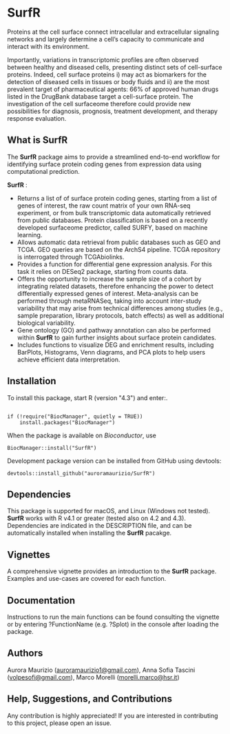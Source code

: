 # SurfR

Proteins at the cell surface connect intracellular and extracellular
 signaling networks and largely determine a cell’s capacity to 
communicate and interact with its environment. 

Importantly, variations in transcriptomic profiles are often observed
between healthy and diseased cells, presenting distinct sets 
of cell-surface proteins. Indeed, cell surface proteins 
i) may act as biomarkers for the detection of diseased cells
 in tissues or body fluids 
and 
ii) are the most prevalent target of pharmaceutical agents:
 66% of approved human drugs listed in the DrugBank database 
target a cell-surface protein. 
The investigation of the cell surfaceome therefore could 
provide new possibilities for diagnosis, prognosis, 
treatment development, and therapy response evaluation.



## What is SurfR

The **SurfR** package aims to provide a streamlined end-to-end workflow for 
identifying surface protein coding genes from expression data using computational prediction.



**SurfR** :

-   Returns a list of of surface protein coding genes, starting from 
    a list of genes of interest, the raw count matrix of your own
    RNA-seq experiment, or from bulk transcriptomic data 
    automatically retrieved from public databases. Protein classification 
    is based on a recently developed surfaceome predictor, 
    called SURFY, based on machine learning. 
-   Allows automatic data retrieval from public databases such as 
    GEO and TCGA. GEO queries are based on the ArchS4 pipeline. 
    TCGA repository is interrogated through TCGAbiolinks.
-   Provides a function for differential gene expression analysis. 
    For this task it relies on DESeq2 package, starting from counts data. 
-   Offers the opportunity to increase the sample size of a cohort
    by integrating related datasets, therefore enhancing the power
    to detect differentially expressed genes of interest. 
    Meta-analysis can be performed through metaRNASeq, taking into
    account inter-study variability that may arise from technical
    differences among studies (e.g., sample preparation, library
    protocols, batch effects) as well as additional biological
    variability.
-   Gene ontology (GO) and pathway annotation can also be performed
    within **SurfR** to gain further insights about surface protein
    candidates.
-   Includes functions to visualize DEG and enrichment results,
    including BarPlots, Histograms, Venn diagrams, and PCA plots to help 
    users achieve efficient data interpretation.



## Installation

To install this package, start R (version "4.3") and enter:.

```{r install, eval = FALSE}

if (!require("BiocManager", quietly = TRUE))
    install.packages("BiocManager")
```

When the package is available on *Bioconductor*, use

```{r install-Bioconductor, eval = FALSE}
BiocManager::install("SurfR")
```

Development package version can be installed from GitHub using devtools:
```
devtools::install_github("auroramaurizio/SurfR")
```


## Dependencies
This package is supported for macOS, and Linux (Windows not tested). 
**SurfR** works with R v4.1 or greater (tested also on 4.2 and 4.3).
Dependencies are indicated in the DESCRIPTION file, and can be 
automatically installed when installing the **SurfR** pacakge. 

## Vignettes

A comprehensive vignette provides an introduction to the **SurfR** package. 
Examples and use-cases are covered for each function.


## Documentation

Instructions to run the main functions can be found consulting the vignette
 or by entering ?FunctionName (e.g. ?Splot) in the console after loading the package.


## Authors

Aurora Maurizio (auroramaurizio1@gmail.com), 
Anna Sofia Tascini (volpesofi@gmail.com), 
Marco Morelli (morelli.marco@hsr.it)


## Help, Suggestions, and Contributions

Any contribution is highly appreciated! 
If you are interested in contributing to this project, please open an issue.

